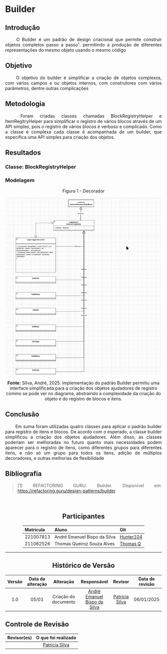 # Builder

## Introdução

<div align="justify">&emsp;&emsp;
O Builder é um padrão de design criacional que permite construir objetos completos passo a passo¹. permitindo a produção de diferentes representações do mesmo objeto usando o mesmo código
</div>

## Objetivo

<div align="justify">&emsp;&emsp;
O objetivo do builder é simplificar a criação de objetos complexos, com vários campos e ou objetos internos, com construtores com vários parâmetros, dentre outras complicações
</div>

## Metodologia

<div align="justify">&emsp;&emsp; Foram criadas classes chamadas BlockRegistryHelper e ItemRegitryHelper para simplificar o registro de vários blocos através de um API simples, pois o registro de vários blocos é verboso e complicado. Como a classe é complexa cada classe é acompanhada de um builder, que especifica uma API simples para criação dos objetos.

## Resultados

### Classe: BlockRegistryHelper

### Modelagem

<center>
Figura 1 - Decorador

![Modelagem - Decorador](https://raw.githubusercontent.com/UnBArqDsw2024-2/2024.2_G1_Logic_Thinkering_Entrega_03/refs/heads/main/assets/decorador.png)

<b>Fonte:</b> Silva, André, 2025.
implementação do padrão Builder permitiu uma interface simplificada para a criação dos objetos ajudadores de registro commo se pode ver no diagrama, abstraindo a complexidade da criação do objeto e do registro de blocos e itens.

</center>

## Conclusão

<!--
-   **Resuma os pontos principais do trabalho.**
-   **Avalie se os objetivos foram alcançados e o impacto do trabalho.**
-   **Apresente perspectivas para melhorias ou trabalhos futuros.**
-->

<div align="justify">&emsp;&emsp;
Em suma foram utilizadas quatro classes para aplicar o padrão builder para registro de itens e blocos. De acordo com o esperado, a classe builder simplificou a criação dos objetos ajudadores. Além disso, as classes poderiam ser melhoradas no futuro quanto mais necessidades podem aparecer para o registro de itens, como diferentes grupos para diferentes itens, e não só um grupo para todos os itens, adição de múltiplos decoradores, e outras melhorias de flexibilidade
</div>

## Bibliografia

<!-- - **Altere!**-->

> [1] REFACTORING GURU. Builder. Disponível em: <https://refactoring.guru/design-patterns/builder>.

‌

<center>

## Participantes

</center>

<!-- de preferência: em ordem alfabética, seguindo o exemplo: -->

<div style="margin: 0 auto; width: fit-content;">

| Matrícula | Aluno                        | Git                                       |
| --------- | ---------------------------- | ----------------------------------------- |
| 221007813 | André Emanuel Bispo da Silva | [Hunter104](https://github.com/Hunter104) |
| 211062526 | Thomas Queiroz Souza Alves   | [Thomas Q](https://github.com/Hunter104)  |

</div>

---

<center>

## Histórico de Versão

</center>

<!-- Lembre de alterar a data -->
<!-- É PRA POR O NOME, NÃO O USER DO GITHUB -->

<div style="margin: 0 auto; width: fit-content;">

| Versão | Data da alteração |      Alteração       |                         Responsável                          | Revisor | Data de revisão |
| :----: | :---------------: | :------------------: | :----------------------------------------------------------: | :-----: | :-------------: |
|  1.0   |       05/01       | Criação do documento | [André Emanuel Bispo da Silva](https://github.com/Hunter104) | [Patricia Silva](https://github.com/patyhelenaa)        |   06/01/2025              |

</div>

## Controle de Revisão

| Revisor(es) | O que foi realizado |
| :---------: | :-----------------: |
|      | [Patricia Silva](https://github.com/patyhelenaa)       |        Adiçao dos links para cada subtópico             |
